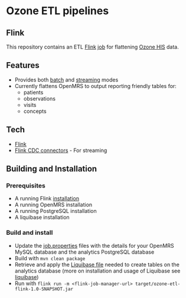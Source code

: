 # Ozone ETL pipelines
## Flink

This repository contains an ETL [Flink](hhttps://ci.apache.org/projects/flink/flink-docs-master/) [job](https://ci.apache.org/projects/flink/flink-docs-master/docs/internals/job_scheduling/#:~:text=A%20Flink%20job%20is%20first,it%20cancels%20all%20running%20tasks) for flattening [Ozone HIS](https://github.com/ozone-his) data.
## Features

- Provides both [batch]() and [streaming]() modes
- Currently flattens OpenMRS to output reporting friendly tables for:
  - patients
  - observations
  - visits
  - concepts

## Tech
- [Flink](hhttps://ci.apache.org/projects/flink/flink-docs-master/)
- [Flink CDC connectors](https://github.com/ververica/flink-cdc-connectors) - For streaming

## Building and Installation

### Prerequisites
- A running Flink [installation](https://ci.apache.org/projects/flink/flink-docs-release-1.13/docs/try-flink/local_installation/)
- A running OpenMRS installation
- A running PostgreSQL installation
- A liquibase installation

### Build and install
- Update the [job.properties](./job.properties) files with the details for your OpenMRS MySQL database and the analytics PostgreSQL database
- Build with `mvn clean package`
- Retrieve and apply the [Liquibase file](https://github.com/ozone-his/ozonepro-docker/tree/master/flink/liquidbase) needed to create tables on the analytics database (more on installation and usage of Liquibase see [liquibase](https://www.liquibase.org/get-started/quickstart))
- Run with `flink run -m <flink-job-manager-url> target/ozone-etl-flink-1.0-SNAPSHOT.jar`
